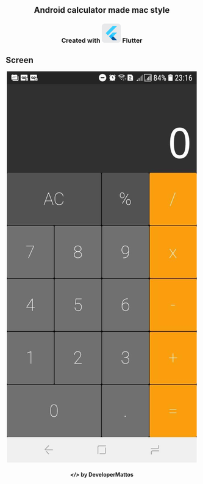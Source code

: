 <!-- então bora codar! -->

<h1 align="center">
    <img alt="" title="" src="telas/logo.svg">
</h1>

<h2 align="center"> Android calculator made mac style</h2>

<h3 align="center"> Created with <img src="telas/flutter.svg" alt="Flutter"  height="50"> Flutter </h3>


## Screen

<p align="center">
    <img alt="" title="" src="telas/calculadora.jpg">
</p>

<h4 align="center"> <em>&lt;/&gt;</em> by DeveloperMattos</h4>
